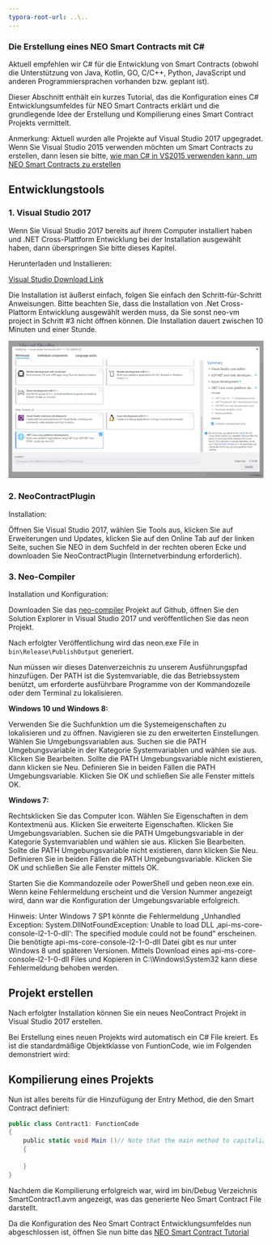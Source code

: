 ```yaml
---
typora-root-url: ..\..
---
```


### Die Erstellung eines NEO Smart Contracts mit C#

Aktuell empfehlen wir C# für die Entwicklung von Smart Contracts (obwohl die Unterstützung von Java, Kotlin, GO, C/C++, Python, JavaScript und anderen Programmiersprachen vorhanden bzw. geplant ist). 

Dieser Abschnitt enthält ein kurzes Tutorial, das die Konfiguration eines C# Entwicklungsumfeldes für NEO Smart Contracts erklärt und die grundlegende Idee der ​​Erstellung und Kompilierung eines Smart Contract Projekts vermittelt. 

Anmerkung: Aktuell wurden alle Projekte auf Visual Studio 2017 upgegradet. Wenn Sie Visual Studio 2015 verwenden möchten um Smart Contracts zu erstellen, dann lesen sie bitte, [wie man C# in VS2015 verwenden kann, um NEO Smart Contracts zu erstellen](https://github.com/neo-project/docs/blob/master/en-us/sc/getting-started-2015.md) 

## Entwicklungstools 

### 1. Visual Studio 2017

Wenn Sie Visual Studio 2017 bereits auf ihrem Computer installiert haben und .NET Cross-Plattform Entwicklung bei der Installation ausgewählt haben, dann überspringen Sie bitte dieses Kapitel. 

Herunterladen und Installieren:

[Visual Studio Download Link](https://www.visualstudio.com/de/vs/)

Die Installation ist äußerst einfach, folgen Sie einfach den Schritt-für-Schritt Anweisungen. Bitte beachten Sie, dass die Installation von .Net Cross-Plattorm Entwicklung ausgewählt werden muss, da Sie sonst neo-vm project in Schritt #3 nicht öffnen können. Die Installation dauert zwischen 10 Minuten und einer Stunde. 

![install net core cross-platform development toolset](assets/install_core_cross_platform_development_toolset.png)
 
### 2. NeoContractPlugin

Installation:

Öffnen Sie Visual Studio 2017, wählen Sie Tools aus, klicken Sie auf Erweiterungen und Updates, klicken Sie auf den Online Tab auf der linken Seite, suchen Sie NEO in dem Suchfeld in der rechten oberen Ecke und downloaden Sie NeoContractPlugin (Internetverbindung erforderlich).
 
### 3. Neo-Compiler 

Installation und Konfiguration:

Downloaden Sie das [neo-compiler](https://github.com/neo-project/neo-compiler) Projekt auf Github, öffnen Sie den Solution Explorer in Visual Studio 2017 und veröffentlichen Sie das neon Projekt. 
 
 
Nach erfolgter Veröffentlichung wird das neon.exe File in `bin\Release\PublishOutput` generiert.

Nun müssen wir dieses Datenverzeichnis zu unserem Ausführungspfad hinzufügen. Der PATH ist die Systemvariable, die das Betriebssystem benützt, um erforderte ausführbare Programme von der Kommandozeile oder dem Terminal zu lokalisieren. 

**Windows 10 und Windows 8:**

Verwenden Sie die Suchfunktion um die Systemeigenschaften zu lokalisieren und zu öffnen. Navigieren sie zu den erweiterten Einstellungen. Wählen Sie Umgebungsvariablen aus. Suchen sie die PATH Umgebungsvariable in der Kategorie Systemvariablen und wählen sie aus. Klicken Sie Bearbeiten. Sollte die PATH Umgebungsvariable nicht existieren, dann klicken sie Neu. Definieren Sie in beiden Fällen die PATH Umgebungsvariable. Klicken Sie OK und schließen Sie alle Fenster mittels OK.

**Windows 7:**

Rechtsklicken Sie das Computer Icon. Wählen Sie Eigenschaften in dem Kontextmenü aus. Klicken Sie erweiterte Eigenschaften. Klicken Sie Umgebungsvariablen. Suchen sie die PATH Umgebungsvariable in der Kategorie Systemvariablen und wählen sie aus. Klicken Sie Bearbeiten. Sollte die PATH Umgebungsvariable nicht existieren, dann klicken Sie Neu. Definieren Sie in beiden Fällen die PATH Umgebungsvariable. Klicken Sie OK und schließen Sie alle Fenster mittels OK. 
 

Starten Sie die Kommandozeile oder PowerShell und geben neon.exe ein. Wenn keine Fehlermeldung erscheint und die Version Nummer angezeigt wird, dann war die Konfiguration der Umgebungsvariable erfolgreich. 
 
Hinweis: Unter Windows 7 SP1 könnte die Fehlermeldung „Unhandled Exception: System.DllNotFoundException: Unable to load DLL ‚api-ms-core-console-l2-1-0-dll‘: The specified module could not be found“ erscheinen. Die benötigte api-ms-core-console-l2-1-0-dll Datei gibt es nur unter Windows 8 und späteren Versionen. Mittels Download eines api-ms-core-console-l2-1-0-dll Files und Kopieren in C:\Windows\System32 kann diese Fehlermeldung behoben werden. 

## Projekt erstellen

Nach erfolgter Installation können Sie ein neues NeoContract Projekt in Visual Studio 2017 erstellen.
  
Bei Erstellung eines neuen Projekts wird automatisch ein C# File kreiert. Es ist die standardmäßige Objektklasse von FuntionCode, wie im Folgenden demonstriert wird:
 
## Kompilierung eines Projekts

Nun ist alles bereits für die Hinzufügung der Entry Method, die den Smart Contract definiert:

```c#
public class Contract1: FunctionCode
{
    public static void Main ()// Note that the main method to capitalize
    {
        
    }
}
```
 
Nachdem die Kompilierung erfolgreich war, wird im bin/Debug Verzeichnis SmartContract1.avm angezeigt, was das generierte Neo Smart Contract File darstellt. 
 
Da die Konfiguration des Neo Smart Contract Entwicklungsumfeldes nun abgeschlossen ist, öffnen Sie nun bitte das [NEO Smart Contract Tutorial](https://github.com/neo-project/docs/blob/master/en-us/sc/tutorial.md) 
 



